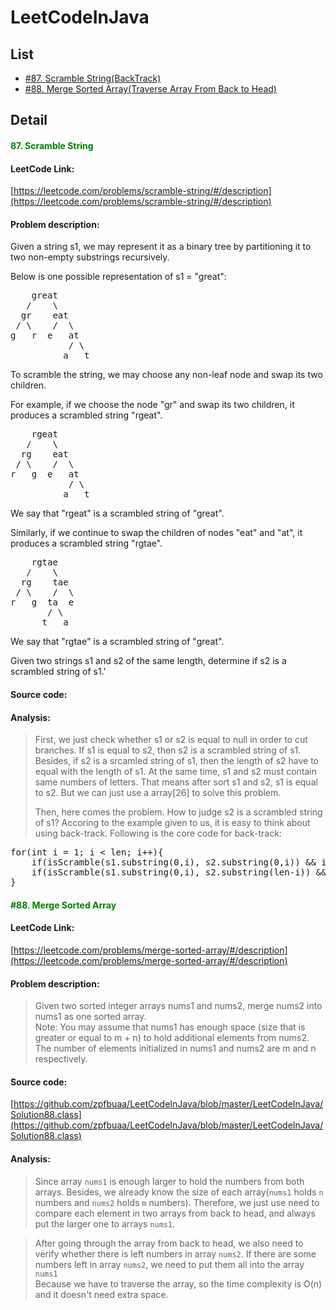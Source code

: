 # LeetCodeInJava

## List
*	[#87. Scramble String(BackTrack)](#87)
*	[#88. Merge Sorted Array(Traverse Array From Back to Head)](#88) 

## Detail

#### <font color = green><span id="87">87. Scramble String</span></font>


#### LeetCode Link:<br>
[https://leetcode.com/problems/scramble-string/#/description](https://leetcode.com/problems/scramble-string/#/description)
#### Problem description:<br>
>
Given a string s1, we may represent it as a binary tree by partitioning it to two non-empty substrings recursively.
>
Below is one possible representation of s1 = "great":
<pre>
    great
   /    \
  gr    eat
 / \    /  \
g   r  e   at
           / \
          a   t
</pre>
To scramble the string, we may choose any non-leaf node and swap its two children.
>
For example, if we choose the node "gr" and swap its two children, it produces a scrambled string "rgeat".
<pre>
    rgeat
   /    \
  rg    eat
 / \    /  \
r   g  e   at
           / \
          a   t
</pre>
We say that "rgeat" is a scrambled string of "great".
>
Similarly, if we continue to swap the children of nodes "eat" and "at", it produces a scrambled string "rgtae".
<pre>
    rgtae
   /    \
  rg    tae
 / \    /  \
r   g  ta  e
       / \
      t   a
</pre>
We say that "rgtae" is a scrambled string of "great".
>
Given two strings s1 and s2 of the same length, determine if s2 is a scrambled string of s1.'

#### Source code:<br>

#### Analysis:
>First, we just check whether s1 or s2 is equal to null in order to cut branches. If s1 is equal to s2, then s2 is a scrambled string of s1. Besides, if  s2 is a srcamled string of s1, then the length of s2 have to equal with the length of s1. At the same time, s1 and s2 must contain same numbers of letters. That means after sort s1 and s2, s1 is equal to s2. But we can just use a array[26] to solve this problem.
>
> Then, here comes the problem. How to judge s2 is a scrambled string of s1? Accoring to the example given to us, it is easy to think about using back-track.    Following is the core code for back-track:
> 
<pre>
for(int i = 1; i < len; i++){
	if(isScramble(s1.substring(0,i), s2.substring(0,i)) && isScramble(s1.substring(i), s2.substring(i))) return true;
	if(isScramble(s1.substring(0,i), s2.substring(len-i)) && isScramble(s1.substring(i), s2.substring(0,len-i))) return true;
}   
</pre>
>

#### <font color = green><span id="88">#88. Merge Sorted Array</span></font>


#### LeetCode Link:<br>
[https://leetcode.com/problems/merge-sorted-array/#/description](https://leetcode.com/problems/merge-sorted-array/#/description)

#### Problem description:<br>

>Given two sorted integer arrays nums1 and nums2, merge nums2 into nums1 as one sorted array.<br>
>Note:
You may assume that nums1 has enough space (size that is greater or equal to m + n) to hold additional elements from nums2. The number of elements initialized in nums1 and nums2 are m and n respectively.

#### Source code:<br>
[https://github.com/zpfbuaa/LeetCodeInJava/blob/master/LeetCodeInJava/Solution88.class](https://github.com/zpfbuaa/LeetCodeInJava/blob/master/LeetCodeInJava/Solution88.class)
#### Analysis:

>Since array `nums1` is enough larger to hold the numbers from both arrays. Besides, we already know the size of each array(`nums1` holds `n` numbers and `nums2` holds `m` numbers). Therefore, we just use need to compare each element in two arrays from back to head, and always put the larger one to arrays `nums1`.

>After going through the array from back to head, we also need to verify whether there is left numbers in array `nums2`. If there are some numbers left in array `nums2`, we need to put them all into the array `nums1`<br>
>Because we have to traverse the array, so the time complexity is O(n) and it doesn't need extra space.


